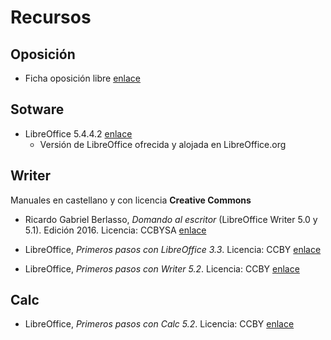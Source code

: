 # Recursos

## Oposición

- Ficha oposición libre [enlace](http://www.informateoposiciones.es/wp-content/uploads/2018/05/Xunta-funcionarios-c2-auxiliar-administrativo-libre_OPE2016_2017.pdf)

## Sotware

- LibreOffice 5.4.4.2 [enlace](https://downloadarchive.documentfoundation.org/libreoffice/old/5.4.4.2/win/x86_64/LibreOffice_5.4.4.2_Win_x64.msi "LibreOffice 5.4.4.2")
  - Versión de LibreOffice ofrecida y alojada en LibreOffice.org

## Writer

Manuales en castellano y con licencia **Creative Commons**

- Ricardo Gabriel Berlasso, _Domando al escritor_ (LibreOffice Writer 5.0 y 5.1). Edición 2016. Licencia: CCBYSA [enlace](https://elpinguinotolkiano.files.wordpress.com/2016/04/domandoalescritor-2016.pdf "Ricardo Gabriel Berlasso - Domando al escritor")

- LibreOffice, _Primeros pasos con LibreOffice 3.3_. Licencia: CCBY [enlace](https://wiki.documentfoundation.org/images/b/b9/0100GS3-PrimerosPasosConLibO.pdf "LibreOffice - Primeros pasos con LibreOffice 3.3")
- LibreOffice, _Primeros pasos con Writer 5.2_. Licencia: CCBY [enlace](https://wiki.documentfoundation.org/images/8/8d/0104GS3-PrimerosPasosConWriter.pdf "LibreOffice - Primeros pasos con Writer 5.2")

## Calc

- LibreOffice, _Primeros pasos con Calc 5.2_. Licencia: CCBY [enlace](https://wiki.documentfoundation.org/images/0/05/0105GS3-PrimerosPasosConCalc.pdf "LibreOffice - Primeros pasos con Calc 5.2")
